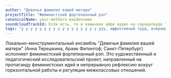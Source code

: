 ```yaml
---
author: "Девичья фамилия вашей матери"
projectTitle: "Феминистский фортепианный рэп"
canonicalName: your-mothers-maidenname
soundcloudTrackId: Если есть, то в кавычках айди аудио на саундклауде "353915180"
tags: "у у у у у у у у у у у у у у у у у ууу, аффективный труд, вчерашний неотчужденный праздник, желание, практики самих себя, рассеянная коллективность, социальная хореография, политический танцпол, террор родства, протоколы самоорганизации"
---
```

Локально-менструментальный ансамбль "Девичья фамилия вашей матери" (Анна Терешкина, Араик Фитингоф; Санкт-Петербург) исполняет феминистский фортепианный рэп. Это художественный и педагогический исследовательский проект, направленный на пропаганду феминистских идей и непрерывную рефлексию вокруг горизонтальной работы и регуляции межклассовых отношений.
